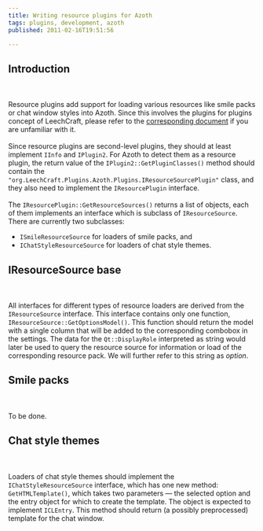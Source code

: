 ```yaml
---
title: Writing resource plugins for Azoth
tags: plugins, development, azoth
published: 2011-02-16T19:51:56

---
```


Introduction
------------

\
\
Resource plugins add support for loading various resources like smile
packs or chat window styles into Azoth. Since this involves the plugins
for plugins concept of LeechCraft, please refer to the [corresponding
document](/development-plugins-for-plugins) if you are unfamiliar with
it.\
\
Since resource plugins are second-level plugins, they should at least
implement `IInfo` and `IPlugin2`. For Azoth to detect them as a resource
plugin, the return value of the `IPlugin2::GetPluginClasses()` method
should contain the
`"org.LeechCraft.Plugins.Azoth.Plugins.IResourceSourcePlugin"` class,
and they also need to implement the `IResourcePlugin` interface.\
\
The `IResourcePlugin::GetResourceSources()` returns a list of objects,
each of them implements an interface which is subclass of
`IResourceSource`. There are currently two subclasses:

-   `ISmileResourceSource` for loaders of smile packs, and
-   `IChatStyleResourceSource` for loaders of chat style themes.

IResourceSource base
--------------------

\
\
All interfaces for different types of resource loaders are derived from
the `IResourceSource` interface. This interface contains only one
function, `IResourceSource::GetOptionsModel()`. This function should
return the model with a single column that will be added to the
corresponding combobox in the settings. The data for the
`Qt::DisplayRole` interpreted as string would later be used to query the
resource source for information or load of the corresponding resource
pack. We will further refer to this string as *option*.

Smile packs
-----------

\
\
To be done.

Chat style themes
-----------------

\
\
Loaders of chat style themes should implement the
`IChatStyleResourceSource` interface, which has one new method:
`GetHTMLTemplate()`, which takes two parameters — the selected option
and the entry object for which to create the template. The object is
expected to implement `ICLEntry`. This method should return (a possibly
preprocessed) template for the chat window.